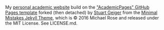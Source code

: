My [personal academic website](https://gezimsejdiu.github.io/) build on the ["AcademicPages" GitHub Pages template](https://github.com/academicpages/academicpages.github.io) forked (then detached) by [Stuart Geiger](https://github.com/staeiou) from the [Minimal Mistakes Jekyll Theme](https://mmistakes.github.io/minimal-mistakes/), which is © 2016 Michael Rose and released under the MIT License. See LICENSE.md.